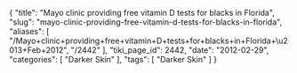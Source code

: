 {
    "title": "Mayo clinic providing free vitamin D tests for blacks in Florida",
    "slug": "mayo-clinic-providing-free-vitamin-d-tests-for-blacks-in-florida",
    "aliases": [
        "/Mayo+clinic+providing+free+vitamin+D+tests+for+blacks+in+Florida+\u2013+Feb+2012",
        "/2442"
    ],
    "tiki_page_id": 2442,
    "date": "2012-02-29",
    "categories": [
        "Darker Skin"
    ],
    "tags": [
        "Darker Skin"
    ]
}